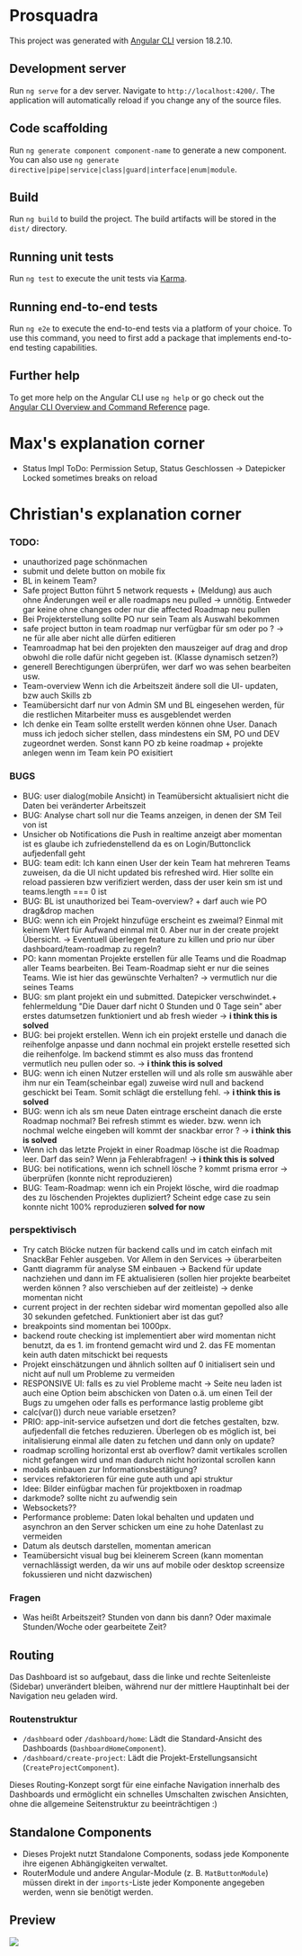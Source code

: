 # Prosquadra

This project was generated with [Angular CLI](https://github.com/angular/angular-cli) version 18.2.10.

## Development server

Run `ng serve` for a dev server. Navigate to `http://localhost:4200/`. The application will automatically reload if you change any of the source files.

## Code scaffolding

Run `ng generate component component-name` to generate a new component. You can also use `ng generate directive|pipe|service|class|guard|interface|enum|module`.

## Build

Run `ng build` to build the project. The build artifacts will be stored in the `dist/` directory.

## Running unit tests

Run `ng test` to execute the unit tests via [Karma](https://karma-runner.github.io).

## Running end-to-end tests

Run `ng e2e` to execute the end-to-end tests via a platform of your choice. To use this command, you need to first add a package that implements end-to-end testing capabilities.

## Further help

To get more help on the Angular CLI use `ng help` or go check out the [Angular CLI Overview and Command Reference](https://angular.dev/tools/cli) page.

# Max's explanation corner
- Status Impl ToDo: Permission Setup, Status Geschlossen -> Datepicker Locked sometimes breaks on reload

# Christian's explanation corner

### TODO:

- unauthorized page schönmachen
- submit und delete button on mobile fix
- BL in keinem Team?
- Safe project Button führt 5 network requests + (Meldung) aus auch ohne Änderungen weil er alle roadmaps neu pulled -> unnötig. Entweder gar keine ohne changes oder nur die affected Roadmap neu pullen 
- Bei Projekterstellung sollte PO nur sein Team als Auswahl bekommen
- safe project button in team roadmap nur verfügbar für sm oder po ? -> ne für alle aber nicht alle dürfen editieren
- Teamroadmap hat bei den projekten den mauszeiger auf drag and drop obwohl die rolle dafür nicht gegeben ist. (Klasse dynamisch setzen?)
- generell Berechtigungen überprüfen, wer darf wo was sehen bearbeiten usw.
- Team-overview Wenn ich die Arbeitszeit ändere soll die UI- updaten, bzw auch Skills zb
- Teamübersicht darf nur von Admin SM und BL eingesehen werden, für die restlichen Mitarbeiter muss es ausgeblendet werden
- Ich denke ein Team sollte erstellt werden können ohne User. Danach muss ich jedoch sicher stellen, dass mindestens ein SM, PO und DEV zugeordnet werden. Sonst kann PO zb keine roadmap + projekte anlegen wenn im Team kein PO exisitiert

### BUGS

- BUG: user dialog(mobile Ansicht) in Teamübersicht aktualisiert nicht die Daten bei veränderter Arbeitszeit
- BUG: Analyse chart soll nur die Teams anzeigen, in denen der SM Teil von ist
- Unsicher ob Notifications die Push in realtime anzeigt aber momentan ist es glaube ich zufriedenstellend da es on Login/Buttonclick aufjedenfall geht
- BUG: team edit: Ich kann einen User der kein Team hat mehreren Teams zuweisen, da die UI nicht updated bis refreshed wird. Hier sollte ein reload passieren bzw verifiziert werden, dass der user kein sm ist und teams.length === 0 ist
- BUG: BL ist unauthorized bei Team-overview? + darf auch wie PO drag&drop machen
- BUG: wenn ich ein Projekt hinzufüge erscheint es zweimal? Einmal mit keinem Wert für Aufwand einmal mit 0. Aber nur in der create projekt Übersicht. -> Eventuell überlegen feature zu killen und prio nur über dashboard/team-roadmap zu regeln?
- PO: kann momentan Projekte erstellen für alle Teams und die Roadmap aller Teams bearbeiten. Bei Team-Roadmap sieht er nur die seines Teams. Wie ist hier das gewünschte Verhalten? -> vermutlich nur die seines Teams
- BUG: sm plant projekt ein und submitted. Datepicker verschwindet.+ fehlermeldung "Die Dauer darf nicht 0 Stunden und 0 Tage sein" aber erstes datumsetzen funktioniert und ab fresh wieder -> **i think this is solved**
- BUG: bei projekt erstellen. Wenn ich ein projekt erstelle und danach die reihenfolge anpasse und dann nochmal ein projekt erstelle resetted sich die reihenfolge. Im backend stimmt es also muss das frontend vermutlich neu pullen oder so. -> **i think this is solved**
- BUG: wenn ich einen Nutzer erstellen will und als rolle sm auswähle aber ihm nur ein Team(scheinbar egal) zuweise wird null and backend geschickt bei Team. Somit schlägt die erstellung fehl. -> **i think this is solved**
- BUG: wenn ich als sm neue Daten eintrage erscheint danach die erste Roadmap nochmal? Bei refresh stimmt es wieder. bzw. wenn ich nochmal welche eingeben will kommt der snackbar error ? -> **i think this is solved**
- Wenn ich das letzte Projekt in einer Roadmap lösche ist die Roadmap leer. Darf das sein? Wenn ja Fehlerabfragen! -> **i think this is solved**
- BUG: bei notifications, wenn ich schnell lösche ? kommt prisma error -> überprüfen (konnte nicht reproduzieren)
- BUG: Team-Roadmap: wenn ich ein Projekt lösche, wird die roadmap des zu löschenden Projektes dupliziert? Scheint edge case zu sein konnte nicht 100% reproduzieren **solved for now**


### perspektivisch

- Try catch Blöcke nutzen für backend calls und im catch einfach mit SnackBar Fehler ausgeben. Vor Allem in den Services -> überarbeiten
- Gantt diagramm für analyse SM einbauen -> Backend für update nachziehen und dann im FE aktualisieren (sollen hier projekte bearbeitet werden können ? also verschieben auf der zeitleiste) -> denke momentan nicht
- current project in der rechten sidebar wird momentan gepolled also alle 30 sekunden gefetched. Funktioniert aber ist das gut?
- breakpoints sind momentan bei 1000px.
- backend route checking ist implementiert aber wird momentan nicht benutzt, da es 1. im frontend gemacht wird und 2. das FE momentan kein auth daten mitschickt bei requests
- Projekt einschätzungen und ähnlich sollten auf 0 initialisert sein und nicht auf null um Probleme zu vermeiden
- RESPONSIVE UI: falls es zu viel Probleme macht -> Seite neu laden ist auch eine Option beim abschicken von Daten o.ä. um einen Teil der Bugs zu umgehen oder falls es performance lastig probleme gibt
- calc(var()) durch neue variable ersetzen?
- PRIO: app-init-service aufsetzen und dort die fetches gestalten, bzw. aufjedenfall die fetches reduzieren. Überlegen ob es möglich ist, bei initalisierung einmal alle daten zu fetchen und dann only on update?
- roadmap scrolling horizontal erst ab overflow? damit vertikales scrollen nicht gefangen wird und man dadurch nicht horizontal scrollen kann
- modals einbauen zur Informationsbestätigung?
- services refaktorieren für eine gute auth und api struktur
- Idee: Bilder einfügbar machen für projektboxen in roadmap
- darkmode? sollte nicht zu aufwendig sein
- Websockets??
- Performance probleme: Daten lokal behalten und updaten und asynchron an den Server schicken um eine zu hohe Datenlast zu vermeiden
- Datum als deutsch darstellen, momentan american
- Teamübersicht visual bug bei kleinerem Screen (kann momentan vernachlässigt werden, da wir uns auf mobile oder desktop screensize fokussieren und nicht dazwischen)

### Fragen

- Was heißt Arbeitszeit? Stunden von dann bis dann? Oder maximale Stunden/Woche oder gearbeitete Zeit?

## Routing

Das Dashboard ist so aufgebaut, dass die linke und rechte Seitenleiste (Sidebar) unverändert bleiben, während nur der mittlere Hauptinhalt bei der Navigation neu geladen wird.

### Routenstruktur

* ````/dashboard```` oder ````/dashboard/home````: Lädt die Standard-Ansicht des Dashboards (````DashboardHomeComponent````).
* ````/dashboard/create-project````: Lädt die Projekt-Erstellungsansicht (````CreateProjectComponent````).

Dieses Routing-Konzept sorgt für eine einfache Navigation innerhalb des Dashboards und ermöglicht ein schnelles Umschalten zwischen Ansichten, ohne die allgemeine Seitenstruktur zu beeinträchtigen :)

## Standalone Components

* Dieses Projekt nutzt Standalone Components, sodass jede Komponente ihre eigenen Abhängigkeiten verwaltet.
* RouterModule und andere Angular-Module (z. B. ````MatButtonModule````) müssen direkt in der ````imports````-Liste jeder Komponente angegeben werden, wenn sie benötigt werden.

## Preview

![](https://web06.iis.uni-bamberg.de/gitlab/wip2425g1/wip2425_g1/-/raw/main/prosquadra/readme_preview.gif)
